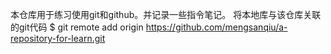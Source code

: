 本仓库用于练习使用git和github。并记录一些指令笔记。
将本地库与该仓库关联的git代码
$ git remote add origin https://github.com/mengsanqiu/a-repository-for-learn.git
